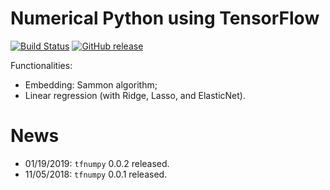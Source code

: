 # Numerical Python using TensorFlow

[![Build Status](https://travis-ci.org/stephenhky/TFNumPy.svg?branch=py37)](https://travis-ci.org/stephenhky/TFNumPy)
[![GitHub release](https://img.shields.io/github/release/stephenhky/TFNumPy.svg?maxAge=3600)](https://github.com/stephenhky/TFNumPy/releases)

Functionalities:

* Embedding: Sammon algorithm;
* Linear regression (with Ridge, Lasso, and ElasticNet).

# News

* 01/19/2019: `tfnumpy` 0.0.2 released.
* 11/05/2018: `tfnumpy` 0.0.1 released.


